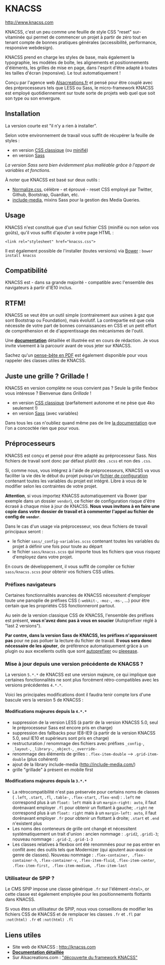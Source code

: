 # KNACSS

http://www.knacss.com

KNACSS, c'est un peu comme une feuille de style CSS "reset" sur-vitaminée qui permet de commencer un projet à partir de zéro tout en tenant compte de bonnes pratiques générales (accessibilité, performance, responsive webdesign).

KNACSS prend en charge les styles de base, mais également la typographie, les modèles de boîte, les alignements et positionnements d'éléments, les grilles de mise en page, dans l'esprit d'être adapté à toutes les tailles d'écran (reponsive). Le tout automatiquement !

Conçu par l'agence web [Alsacreations.fr](http://alsacreations.fr) et pensé pour être couplé avec des préprocesseurs tels que LESS ou Sass, le micro-framework KNACSS est employé quotidiennement sur toute sorte de projets web quel que soit son type ou son envergure.

## Installation

La version courte est "il n'y a rien à installer".

Selon votre environnement de travail vous suffit de récupérer la feuille de styles :

- en version [CSS classique](https://raw.githubusercontent.com/raphaelgoetter/KNACSS/master/css/knacss-unminified.css) (ou [minifié](vhttps://raw.githubusercontent.com/raphaelgoetter/KNACSS/master/css/knacss.css))
- en version [Sass](https://github.com/raphaelgoetter/KNACSS/tree/master/sass)

_La version Sass sera bien évidemment plus malléable grâce à l'apport de variables et fonctions._

À noter que KNACSS est basé sur deux outils :

- [Normalize.css](http://necolas.github.io/normalize.css/), célèbre - et éprouvé - reset CSS employé par Twitter, Github, Bootstrap, Guardian, etc.
- [include-media](http://include-media.com/), mixins Sass pour la gestion des Media Queries.

## Usage

KNACSS n'est constitué que d'un seul fichier CSS (minifié ou non selon vos goûts), qu'il vous suffit d'ajouter à votre page HTML :

    <link rel="stylesheet" href="knacss.css">

Il est également possible de l'installer (toutes versions) via [Bower](http://bower.io/) : ```bower install knacss```

## Compatibilité

KNACSS est - dans sa grande majorité - compatible avec l'ensemble des navigateurs à partir d'IE10 inclus.


## RTFM!

KNACSS se veut être un outil simple (contrairement aux usines à gaz que sont Bootstrap ou Foundation), mais évolutif.
La contrepartie est que cela nécessite de votre part de bonnes connaissances en CSS et un petit effort de compréhension et de d'apprentissage des mécanismes de l'outil.

Une [**documentation**](https://github.com/raphaelgoetter/KNACSS/tree/master/doc) détaillée et illustrée est en cours de rédaction. Je vous invite vivement à la parcourir avant de vous jeter sur KNACSS.

Sachez qu'un [pense-bête en PDF](http://knacss.com/KNACSS-cheatsheet.pdf) est également disponible pour vous rappeler des classes utiles de KNACSS.

## Juste une grille ? Grillade !

KNACSS en version complète ne vous convient pas&nbsp;? Seule la grille flexbox vous intéresse&nbsp;? Bienvenue dans *Grillade* !

- en version [CSS classique](https://raw.githubusercontent.com/alsacreations/KNACSS/master/css/grillade.css) (parfaitement autonome et ne pèse que 4ko seulement&nbsp;!)
- en version [Sass](https://raw.githubusercontent.com/alsacreations/KNACSS/master/css/grillade.scss) (avec variables)

Dans tous les cas n'oubliez quand même pas de lire [la documentation](https://github.com/alsacreations/KNACSS/blob/master/doc/03-grilles.md) que l'on a concoctée rien que pour vous.


## Préprocesseurs

KNACSS est conçu et pensé pour être adapté au préprocesseur Sass. Nos fichiers de travail sont donc par défaut plutôt des `.scss` et non des `.css`.

Si, comme nous, vous intégrez à l'aide de préprocesseurs, KNACSS va vous faciliter la vie dès le début du projet puisqu'un [fichier de configuration](https://github.com/raphaelgoetter/KNACSS/blob/master/sass/_config-variables.scss) contenant toutes les variables du projet est intégré.
Libre à vous de le modifier selon les contraintes de votre projet.

**Attention**, si vous importez KNACSS automatiquement via Bower (par exemple dans un dossier `vendor`), ce fichier de configuration risque d'être écrasé à chaque mise à jour de KNACSS. **Nous vous invitons à en faire une copie dans votre dossier de travail et à commenter l'appel au fichier de config de `vendor`**.

Dans le cas d'un usage via préprocesseur, vos deux fichiers de travail principaux seront :
- le fichier `sass/_config-variables.scss` contenant toutes les variables du projet à définir une fois pour toute au départ
- le fichier `sass/knacss.scss` qui importe tous les fichiers que vous risquez d'employez dans votre projet.

En cours de développement, il vous suffit de compiler ce fichier `sass/knacss.scss` pour obtenir vos fichiers CSS utiles.

### Préfixes navigateurs

Certaines fonctionnalités avancées de KNACSS nécessitent d'employer toute une panoplie de préfixes CSS (`-webkit-`, `-moz-`, `-ms-`, ...) pour être certain que les propriétés CSS fonctionneront partout.

Au sein de la version classique CSS de KNACSS, l'ensemble des préfixes est présent, **vous n'avez donc pas à vous en soucier** (Autoprefixer réglé à "last 2 versions").

**Par contre, dans la version Sass de KNACSS, les préfixes n'apparaissent pas** pour ne pas polluer la lecture du fichier de travail. **Il vous sera donc nécessaire de les ajouter**, de préférence automatiquement grâce à un plugin ou aux excellents outils que sont [autoprefixer](https://github.com/postcss/autoprefixer) ou [pleeease](http://pleeease.io/).

### Mise à jour depuis une version précédente de KNACSS ?

La version `5.*.*` de KNACSS est une version majeure, ce qui implique que certaines fonctionnalités ne sont plus forcément rétro-compatibles avec les versions précédentes `4.*.*`.

Voici les principales modifications dont il faudra tenir compte lors d'une bascule vers la version 5 de KNACSS&nbsp;:

#### Modifications majeures depuis la `4.*.*`

- suppression de la version LESS (à partir de la version KNACSS 5.0, seul le préprocesseur Sass est encore pris en charge)
- suppression des fallbacks pour IE8-IE9 (à partir de la version KNACSS 5.0, seul IE10 et supérieurs sont pris en charge)
- restructuration / renommage des fichiers avec préfixes `_config-`, `_layout-`, `_library-`, `_object-`, `_override-`
- renommage des éléments de grilles : `.flex-item-double` --> `.grid-item-double` (plus cohérent)
- ajout de la library include-media (http://include-media.com/)
- grille "grillade" à présent en mobile first

#### Modifications majeures depuis la `3.*.*`

- La rétrocompatibilité n'est pas préservée pour certains noms de classes ( `.left`, `.start`, `.fl`, `.table-`, `.flex-start`, `.flex-end`)&nbsp;: `.left` ne correspond plus à un `float: left` mais à un `margin-right: auto`, il faut dorénavant employer `.fl` pour obtenir un flottant à gauche;  `.right` ne correspond plus à un `float: right` mais à un `margin-left: auto`, il faut dorénavant employer `.fr` pour obtenir un flottant à droite; `.start` et `.end` n'existent plus
- Les noms des conteneurs de grille ont changé et nécessitent systématiquement un trait d'union : ancien nommage : `.grid2`, `.grid1-3`;  nouveau nommage : `.grid-2`, `.grid-1-3`
- Les classes relatives à flexbox ont été renommées pour ne pas entrer en conflit avec des outils tels que Modernizer (qui ajoutent aux-aussi ce genre de classes). Nouveau nommage :
`.flex-container, .flex-container-h`, `.flex-container-v`, `.flex-item-fluid`, `.flex-item-center`, `.flex-item-first, .flex-item-medium, .flex-item-last`

### Utilisateur de SPIP ?

Le CMS SPIP impose une classe générique `.fr` sur l'élément `<html>`, or cette classe est également employée pour les positionnements flottants dans KNACSS.

Si vous êtes un utilisateur de SPIP, nous vous conseillons de modifier les fichiers CSS de KNACSS et de remplacer les classes `.fr` et `.fl` par `:not(html) .fr` et `:not(html) .fl`

## Liens utiles

* Site web de KNACSS : http://knacss.com
* [**Documentation détaillée**](https://github.com/raphaelgoetter/KNACSS/tree/master/doc)
* Sur Alsacreations.com : ["découverte du framework KNACSS"](http://www.alsacreations.com/tuto/lire/1577-decouverte-du-framework-css-KNACSS.html)

